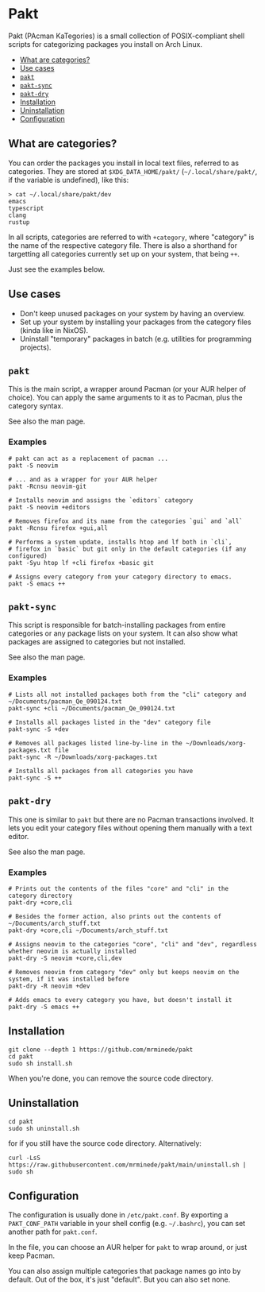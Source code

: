 # Pakt
Pakt (PAcman KaTegories) is a small collection of POSIX-compliant shell scripts for categorizing packages you install on Arch Linux.

- [What are categories?](#what-are-categories)
- [Use cases](#use-cases)
- [`pakt`](#pakt)
- [`pakt-sync`](#pakt-sync)
- [`pakt-dry`](#pakt-dry)
- [Installation](#installation)
- [Uninstallation](#uninstallation)
- [Configuration](#configuration)

## What are categories?
You can order the packages you install in local text files, referred to as categories. They are stored at `$XDG_DATA_HOME/pakt/` (`~/.local/share/pakt/`, if the variable is undefined), like this:

```
> cat ~/.local/share/pakt/dev
emacs
typescript
clang
rustup
```

In all scripts, categories are referred to with `+category`, where "category" is the name of the respective category file.
There is also a shorthand for targetting all categories currently set up on your system, that being `++`.

Just see the examples below.

## Use cases
- Don't keep unused packages on your system by having an overview.
- Set up your system by installing your packages from the category files (kinda like in NixOS).
- Uninstall "temporary" packages in batch (e.g. utilities for programming projects).

## `pakt`
This is the main script, a wrapper around Pacman (or your AUR helper of choice). You can apply the same arguments to it as to Pacman, plus the category syntax.

See also the man page.

### Examples
```
# pakt can act as a replacement of pacman ...
pakt -S neovim

# ... and as a wrapper for your AUR helper
pakt -Rcnsu neovim-git

# Installs neovim and assigns the `editors` category
pakt -S neovim +editors

# Removes firefox and its name from the categories `gui` and `all`
pakt -Rcnsu firefox +gui,all

# Performs a system update, installs htop and lf both in `cli`,
# firefox in `basic` but git only in the default categories (if any configured)
pakt -Syu htop lf +cli firefox +basic git

# Assigns every category from your category directory to emacs.
pakt -S emacs ++
```

## `pakt-sync`
This script is responsible for batch-installing packages from entire categories or any package lists on your system. It can also show what packages are assigned to categories but not installed.

See also the man page.

### Examples
```
# Lists all not installed packages both from the "cli" category and ~/Documents/pacman_Qe_090124.txt
pakt-sync +cli ~/Documents/pacman_Qe_090124.txt

# Installs all packages listed in the "dev" category file
pakt-sync -S +dev

# Removes all packages listed line-by-line in the ~/Downloads/xorg-packages.txt file
pakt-sync -R ~/Downloads/xorg-packages.txt

# Installs all packages from all categories you have
pakt-sync -S ++
```

## `pakt-dry`
This one is similar to `pakt` but there are no Pacman transactions involved. It lets you edit your category files without opening them manually with a text editor.

See also the man page.

### Examples
```
# Prints out the contents of the files "core" and "cli" in the category directory
pakt-dry +core,cli

# Besides the former action, also prints out the contents of ~/Documents/arch_stuff.txt
pakt-dry +core,cli ~/Documents/arch_stuff.txt

# Assigns neovim to the categories "core", "cli" and "dev", regardless whether neovim is actually installed
pakt-dry -S neovim +core,cli,dev

# Removes neovim from category "dev" only but keeps neovim on the system, if it was installed before
pakt-dry -R neovim +dev

# Adds emacs to every category you have, but doesn't install it
pakt-dry -S emacs ++
```

## Installation
```
git clone --depth 1 https://github.com/mrminede/pakt
cd pakt
sudo sh install.sh
```

When you're done, you can remove the source code directory.

## Uninstallation
```
cd pakt
sudo sh uninstall.sh
```

for if you still have the source code directory. Alternatively:

```
curl -LsS https://raw.githubusercontent.com/mrminede/pakt/main/uninstall.sh | sudo sh
```

## Configuration
The configuration is usually done in `/etc/pakt.conf`. By exporting a `PAKT_CONF_PATH` variable in your shell config (e.g. `~/.bashrc`), you can set another path for `pakt.conf`.

In the file, you can choose an AUR helper for `pakt` to wrap around, or just keep Pacman.

You can also assign multiple categories that package names go into by default. Out of the box, it's just "default". But you can also set none.
